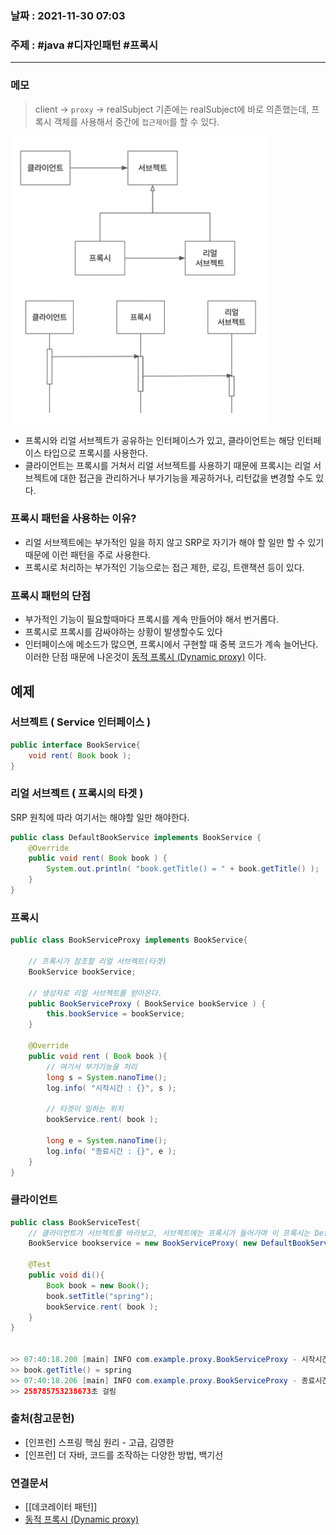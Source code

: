 ### 날짜 : 2021-11-30 07:03

### 주제 : #java #디자인패턴 #프록시 
----
### 메모
> client -> `proxy` -> realSubject
> 기존에는 realSubject에 바로 의존했는데, 프록시 객체를 사용해서 
> 중간에 `접근제어`를 할 수 있다.

![](../img/Pasted%20image%2020221027064916.png)

- 프록시와 리얼 서브젝트가 공유하는 인터페이스가 있고, 클라이언트는 해당 인터페이스 타입으로 프록시를 사용한다. 
- 클라이언트는 프록시를 거쳐서 리얼 서브젝트를 사용하기 때문에 프록시는 리얼 서브젝트에 대한 접근을 관리하거나 부가기능을 제공하거나, 리턴값을 변경할 수도 있다. 

### 프록시 패턴을 사용하는 이유?
- 리얼 서브젝트에는 부가적인 일을 하지 않고 SRP로 자기가 해야 할 일만 할 수 있기 때문에 이런 패턴을 주로 사용한다. 
- 프록시로 처리하는 부가적인 기능으로는 접근 제한, 로깅, 트랜잭션 등이 있다.

### 프록시 패턴의 단점
- 부가적인 기능이 필요할때마다 프록시를 계속 만들어야 해서 번거롭다.
- 프록시로 프록시를 감싸야하는 상황이 발생할수도 있다
- 인터페이스에 메소드가 많으면, 프록시에서 구현할 때 중복 코드가 계속 늘어난다.
이러한 단점 때문에 나온것이 [동적 프록시 (Dynamic proxy)](동적%20프록시%20(Dynamic%20proxy).md) 이다.



## 예제
### 서브젝트 ( Service 인터페이스 )
```java
public interface BookService{
	void rent( Book book );
}
```

### 리얼 서브젝트 ( 프록시의 타겟 )
SRP 원칙에 따라 여기서는 해야할 일만 해야한다.
```java
public class DefaultBookService implements BookService {
	@Override
	public void rent( Book book ) {
		System.out.println( "book.getTitle() = " + book.getTitle() );
	}
}
```


### 프록시
```java
public class BookServiceProxy implements BookService{
	
	// 프록시가 참조할 리얼 서브젝트(타겟)
	BookService bookService;
	
	// 생성자로 리얼 서브젝트를 받아온다. 
	public BookServiceProxy ( BookService bookService ) {
		this.bookService = bookService;
	}
	
	@Override
	public void rent ( Book book ){
		// 여기서 부가기능을 처리
		long s = System.nanoTime();
		log.info( "시작시간 : {}", s );
		
		// 타겟이 일하는 위치
		bookService.rent( book );
		
		long e = System.nanoTime();
		log.info( "종료시간 : {}", e );
	}
}
```

### 클라이언트 
```java
public class BookServiceTest{
	// 클라이언트가 서브젝트를 바라보고, 서브젝트에는 프록시가 들어가며 이 프록시는 DefaultBookService를 타겟으로 받는다 
	BookService bookservice = new BookServiceProxy( new DefaultBookService() );

	@Test
	public void di(){
		Book book = new Book();
		book.setTitle("spring");
		bookService.rent( book );
	}
}


>> 07:40:18.200 [main] INFO com.example.proxy.BookServiceProxy - 시작시간 : 258785747408125
>> book.getTitle() = spring
>> 07:40:18.206 [main] INFO com.example.proxy.BookServiceProxy - 종료시간 : 258785753497458
>> 258785753238673초 걸림
```

### 출처(참고문헌)
- [인프런] 스프링 핵심 원리 - 고급, 김영한
- [인프런] 더 자바, 코드를 조작하는 다양한 방법, 백기선

### 연결문서
- [[데코레이터 패턴]]
- [동적 프록시 (Dynamic proxy)](동적%20프록시%20(Dynamic%20proxy).md)
